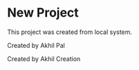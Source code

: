 # New Project

This project was created from local system.

Created by Akhil Pal

Created by Akhil Creation